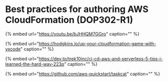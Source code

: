 # Best practices for authoring AWS CloudFormation \(DOP302-R1\)

{% embed url="https://youtu.be/bJHHQM7GGro" caption="" %}

{% embed url="https://hodgkins.io/up-your-cloudformation-game-with-vscode" caption="" %}

{% embed url="https://dev.to/trek10inc/ci-cd-aws-and-serverless-5-tips-i-learned-the-hard-way-223p" caption="" %}

{% embed url="https://github.com/aws-quickstart/taskcat" caption="" %}

